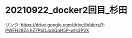 # 20210922_docker2回目_杉田

リンク: https://drive.google.com/drive/folders/1-PWFH28ZjLhZ7PbDJuSQaH5P-wfs3P2X